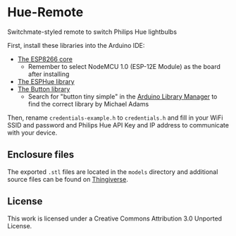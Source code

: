 # Hue-Remote
Switchmate-styled remote to switch Philips Hue lightbulbs

First, install these libraries into the Arduino IDE:
* [The ESP8266 core](https://github.com/esp8266/Arduino#installing-with-boards-manager)
  * Remember to select NodeMCU 1.0 (ESP-12E Module) as the board after installing
* [The ESPHue library](https://github.com/circuitsforfun/ESP_Hue)
* [The Button library](https://playground.arduino.cc/Code/Button)
  * Search for "button tiny simple" in the [Arduino Library Manager](https://learn.sparkfun.com/tutorials/installing-an-arduino-library#using-the-library-manager) to find the correct library by Michael Adams

Then, rename `credentials-example.h` to `credentials.h` and fill in your WiFi SSID and password and Philips Hue API Key and IP address to communicate with your device.

## Enclosure files
The exported `.stl` files are located in the `models` directory and additional source files can be found on [Thingiverse](https://www.thingiverse.com/thing:2633426).

## License
This work is licensed under a Creative Commons Attribution 3.0 Unported License.
